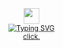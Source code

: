 <div align="center"> 
  <img src="https://github.com/blackcater/blackcater/raw/main/images/Hi.gif" height="32"/></h1> <br>
  <a href="https://git.io/typing-svg"><img src="https://readme-typing-svg.demolab.com?font=Fira+Code&pause=1000&center=true&vCenter=true&width=435&lines=Why+are+you+here?" alt="Typing SVG" /></a> <br>
  <a href="https://quvi.is-a.dev" target="_blank">click.</a>

</div>

